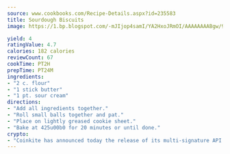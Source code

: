 ```yaml
---
source: www.cookbooks.com/Recipe-Details.aspx?id=235583
title: Sourdough Biscuits
image: https://1.bp.blogspot.com/-mJIjop4samI/YA2HxoJRmOI/AAAAAAAABgw/9Q6cN5purxQQ0M3111-VxRXtHYk4x987wCLcBGAsYHQ/s320/19.png

yield: 4
ratingValue: 4.7
calories: 182 calories
reviewCount: 67
cookTime: PT2H
prepTime: PT24M
ingredients:
- "2 c. flour"
- "1 stick butter"
- "1 pt. sour cream"
directions:
- "Add all ingredients together."
- "Roll small balls together and pat."
- "Place on lightly greased cookie sheet."
- "Bake at 425u00b0 for 20 minutes or until done."
crypto:
- "Coinkite has announced today the release of its multi-signature API and Co-sign Pages, giving users the first Bitcoin platform of its kind to support M-of-15 signatures."
---
```

